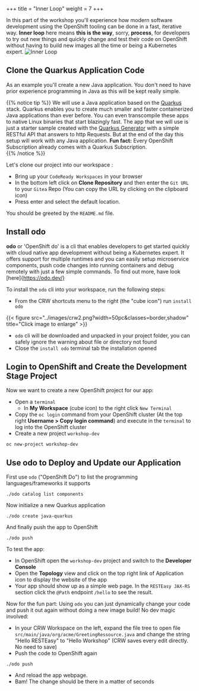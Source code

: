 +++
title = "Inner Loop"
weight = 7
+++

In this part of the workshop you'll experience how modern software development using the OpenShift tooling can be done in a fast, iterative way. **Inner loop** here means **this is the way**, sorry, **process**, for developers to try out new things and quickly change and test their code on OpenShift without having to build new images all the time or being a Kubernetes expert.
![Inner Loop](../images/loop.png)

## Clone the Quarkus Application Code

As an example you'll create a new Java application. You don't need to have prior experience programming in Java as this will be kept really simple.

{{% notice tip %}}
We will use a Java application based on the [Quarkus](https://quarkus.io/) stack. Quarkus enables you to create much smaller and faster containerized Java applications than ever before. You can even transcompile these apps to native Linux binaries that start blazingly fast. The app that we will use is just a starter sample created with the [Quarkus Generator](https://code.quarkus.io/) with a simple RESTful API that answers to http Requests. But at the end of the day this setup will work with any Java application. **Fun fact:** Every OpenShift Subscription already comes with a Quarkus Subscription.  
{{% /notice %}}

Let's clone our project into our workspace :

- Bring up your `CodeReady Workspaces` in your browser
- In the bottom left click on **Clone Repository** and then enter the `Git URL` to your `Gitea` Repo (You can copy the URL by clicking on the clipboard icon)
- Press enter and select the default location.

You should be greeted by the `README.md` file.

## Install odo

**odo** or 'OpenShift do' is a cli that enables developers to get started quickly with cloud native app development without being a Kubernetes expert. It offers support for multiple runtimes and you can easily setup microservice components, push code changes into running containers and debug remotely with just a few simple commands. To find out more, have look [here]{https://odo.dev/}

To install the `odo` cli into your workspace, run the following steps:

- From the CRW shortcuts menu to the right (the "cube icon") run `install odo`
<!-- ![Install odo](../images/crw2.png?width=75pc) -->

{{< figure src="../images/crw2.png?width=50pc&classes=border,shadow" title="Click image to enlarge" >}}

- `odo` cli will be downloaded and unpacked in your project folder, you can safely ignore the warning about file or directory not found
- Close the `install odo` terminal tab the installation opened

## Login to OpenShift and Create the Development Stage Project

Now we want to create a new OpenShift project for our app:

- Open a `terminal`
  - In **My Workspace** (cube icon) to the right click `New Terminal`
- Copy the `oc login` command from your OpenShift cluster (At the top right **Username > Copy login command**) and execute in the `terminal` to log into the OpenShift cluster
- Create a new project `workshop-dev`

```
oc new-project workshop-dev
```

## Use odo to Deploy and Update our Application

First use `odo` ("OpenShift Do") to list the programming languages/frameworks it supports

```
./odo catalog list components
```

Now initialize a new Quarkus application

```
./odo create java-quarkus
```

And finally push the app to OpenShift

```
./odo push
```

To test the app:

- In OpenShift open the `workshop-dev` project and switch to the **Developer Console**
- Open the **Topology** view and click on the top right link of Application icon to display the website of the app
- Your app should show up as a simple web page. In the `RESTEasy JAX-RS` section click the `@Path` endpoint `/hello` to see the result.

Now for the fun part: Using `odo` you can just dynamically change your code and push it out again without doing a new image build! No dev magic involved:

- In your CRW Workspace on the left, expand the file tree to open file `src/main/java/org/acme/GreetingRessource.java` and change the string "Hello RESTEasy" to "Hello Workshop" (CRW saves every edit directly. No need to save)
- Push the code to OpenShift again

```
./odo push
```

- And reload the app webpage.
- Bam! The change should be there in a matter of seconds
